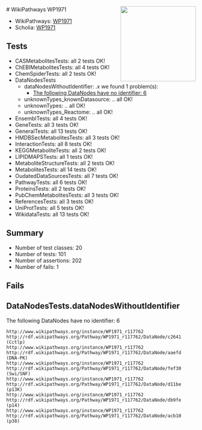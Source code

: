 <img style="float: right; width: 200px" src="https://upload.wikimedia.org/wikipedia/commons/thumb/8/83/Wplogo_with_text_500.png/640px-Wplogo_with_text_500.png" />
# WikiPathways WP1971

* WikiPathways: [WP1971](https://new.wikipathways.org/pathways/WP1971)
* Scholia: [WP1971](https://scholia.toolforge.org/wikipathways/WP1971)
## Tests
* CASMetabolitesTests: all 2 tests OK!
* ChEBIMetabolitesTests: all 4 tests OK!
* ChemSpiderTests: all 2 tests OK!
* DataNodesTests
    * dataNodesWithoutIdentifier: .x we found 1 problem(s):
        * [The following DataNodes have no identifier: 6](#d2d32fa5)
    * unknownTypes_knownDatasource: .. all OK!
    * unknownTypes: .. all OK!
    * unknownTypes_Reactome: .. all OK!
* EnsemblTests: all 4 tests OK!
* GeneTests: all 3 tests OK!
* GeneralTests: all 13 tests OK!
* HMDBSecMetabolitesTests: all 3 tests OK!
* InteractionTests: all 8 tests OK!
* KEGGMetaboliteTests: all 2 tests OK!
* LIPIDMAPSTests: all 1 tests OK!
* MetaboliteStructureTests: all 2 tests OK!
* MetabolitesTests: all 14 tests OK!
* OudatedDataSourcesTests: all 7 tests OK!
* PathwayTests: all 6 tests OK!
* ProteinsTests: all 2 tests OK!
* PubChemMetabolitesTests: all 3 tests OK!
* ReferencesTests: all 3 tests OK!
* UniProtTests: all 5 tests OK!
* WikidataTests: all 13 tests OK!


## Summary

* Number of test classes: 20
* Number of tests: 101
* Number of assertions: 202
* Number of fails: 1

## Fails

<a name="d2d32fa5" />

## DataNodesTests.dataNodesWithoutIdentifier

The following DataNodes have no identifier: 6
```
http://www.wikipathways.org/instance/WP1971_r117762 http://rdf.wikipathways.org/Pathway/WP1971_r117762/DataNode/c2641 (Cctlp)
http://www.wikipathways.org/instance/WP1971_r117762 http://rdf.wikipathways.org/Pathway/WP1971_r117762/DataNode/aaefd (DNA-PK)
http://www.wikipathways.org/instance/WP1971_r117762 http://rdf.wikipathways.org/Pathway/WP1971_r117762/DataNode/fef30 (Swi/SNF)
http://www.wikipathways.org/instance/WP1971_r117762 http://rdf.wikipathways.org/Pathway/WP1971_r117762/DataNode/d11be (p13K)
http://www.wikipathways.org/instance/WP1971_r117762 http://rdf.wikipathways.org/Pathway/WP1971_r117762/DataNode/db9fe (p14)
http://www.wikipathways.org/instance/WP1971_r117762 http://rdf.wikipathways.org/Pathway/WP1971_r117762/DataNode/acb10 (p38)
```

